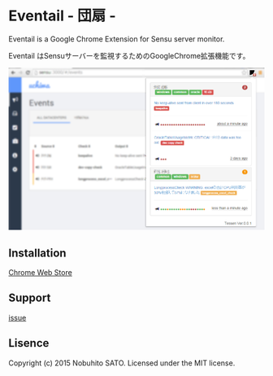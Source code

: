 # Eventail - 団扇 - 

Eventail is a Google Chrome Extension for Sensu server monitor.

Eventail はSensuサーバーを監視するためのGoogleChrome拡張機能です。

![screenshot](https://raw.githubusercontent.com/loudlyapps/Eventail/master/screenshot.png)

## Installation

[Chrome Web Store]()

## Support

[issue]()

## Lisence

Copyright (c) 2015 Nobuhito SATO. Licensed under the MIT license.

